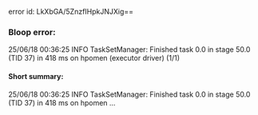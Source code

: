 error id: LkXbGA/5ZnzfIHpkJNJXig==
### Bloop error:

25/06/18 00:36:25 INFO TaskSetManager: Finished task 0.0 in stage 50.0 (TID 37) in 418 ms on hpomen (executor driver) (1/1)
#### Short summary: 

25/06/18 00:36:25 INFO TaskSetManager: Finished task 0.0 in stage 50.0 (TID 37) in 418 ms on hpomen ...